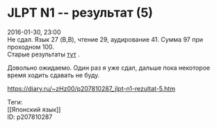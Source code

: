 JLPT N1 -- результат (5)
=========================

   
 2016-01-30, 23:00   
  Не сдал. Язык 27 (B,B), чтение 29, аудирование 41. Сумма 97 при проходном 100.   
 Старые результаты  [тут](JLPT%20N1%20--%20результаты%20(4))  .   
   
 Довольно ожидаемо. Один раз я уже сдал, дальше пока некоторое время ходить сдавать не буду.   
    
 <https://diary.ru/~zHz00/p207810287_jlpt-n1-rezultat-5.htm>   
   
 Теги:   
 [[Японский язык]]   
 ID: p207810287
